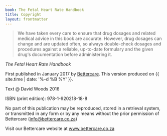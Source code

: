 ```yaml
---
book: The Fetal Heart Rate Handbook
title: Copyright
layout: frontmatter
---
```


> We have taken every care to ensure that drug dosages and related medical advice in this book are accurate. However, drug dosages can change and are updated often, so always double-check dosages and procedures against a reliable, up-to-date formulary and the given drug‘s documentation before administering it.

*The Fetal Heart Rate Handbook*

First published in January 2017 by [Bettercare](http://bettercare.co.za). This version produced on {{ site.time | date: '%-d %B %Y' }}.

Text @ David Woods 2016

ISBN (print edition): 978-1-920218-18-8 

No part of this publication may be reproduced, stored in a retrieval system, or transmitted in any form or by any means without the prior permission of Bettercare (info@bettercare.co.za) 

Visit our Bettercare website at www.bettercare.co.za
